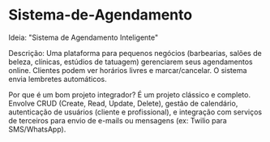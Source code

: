 # Sistema-de-Agendamento

Ideia: "Sistema de Agendamento Inteligente"

Descrição: Uma plataforma para pequenos negócios (barbearias, salões de beleza, clínicas, estúdios de tatuagem) gerenciarem seus agendamentos online. Clientes podem ver horários livres e marcar/cancelar. O sistema envia lembretes automáticos.

Por que é um bom projeto integrador? É um projeto clássico e completo. Envolve CRUD (Create, Read, Update, Delete), gestão de calendário, autenticação de usuários (cliente e profissional), e integração com serviços de terceiros para envio de e-mails ou mensagens (ex: Twilio para SMS/WhatsApp).

